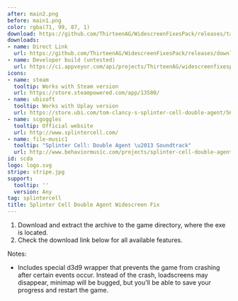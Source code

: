 ```yaml
---
after: main2.png
before: main1.png
color: rgba(71, 99, 87, 1)
download: https://github.com/ThirteenAG/WidescreenFixesPack/releases/tag/scda
downloads:
- name: Direct Link
  url: https://github.com/ThirteenAG/WidescreenFixesPack/releases/download/scda/SplinterCellDoubleAgent.WidescreenFix.zip
- name: Developer build (untested)
  url: https://ci.appveyor.com/api/projects/ThirteenAG/widescreenfixespack/artifacts/SplinterCellDoubleAgent.WidescreenFix.zip?branch=master
icons:
- name: steam
  tooltip: Works with Steam version
  url: https://store.steampowered.com/app/13580/
- name: ubisoft
  tooltip: Works with Uplay version
  url: https://store.ubi.com/tom-clancy-s-splinter-cell-double-agent/56c4948a88a7e300458b482c.html
- name: scgoggles
  tooltip: Official website
  url: http://www.splintercell.com/
- name: file-music1
  tooltip: "Splinter Cell: Double Agent \u2013 Soundtrack"
  url: http://www.behaviormusic.com/projects/splinter-cell-double-agent-soundtrack/
id: scda
logo: logo.svg
stripe: stripe.jpg
support:
  tooltip: ''
  version: Any
tag: splintercell
title: Splinter Cell Double Agent Widescreen Fix
---
```


1. Download and extract the archive to the game directory, where the exe is located.
2. Check the download link below for all available features.

Notes:

* Includes special d3d9 wrapper that prevents the game from crashing after certain events occur. Instead of the crash, loadscreens may disappear, minimap will be bugged, but you'll be able to save your progress and restart the game.
